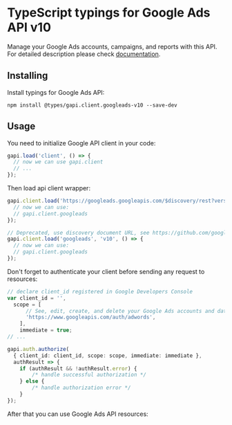 # TypeScript typings for Google Ads API v10

Manage your Google Ads accounts, campaigns, and reports with this API.
For detailed description please check [documentation](https://developers.google.com/google-ads/api/).

## Installing

Install typings for Google Ads API:

```
npm install @types/gapi.client.googleads-v10 --save-dev
```

## Usage

You need to initialize Google API client in your code:

```typescript
gapi.load('client', () => {
  // now we can use gapi.client
  // ...
});
```

Then load api client wrapper:

```typescript
gapi.client.load('https://googleads.googleapis.com/$discovery/rest?version=v10', () => {
  // now we can use:
  // gapi.client.googleads
});
```

```typescript
// Deprecated, use discovery document URL, see https://github.com/google/google-api-javascript-client/blob/master/docs/reference.md#----gapiclientloadname----version----callback--
gapi.client.load('googleads', 'v10', () => {
  // now we can use:
  // gapi.client.googleads
});
```

Don't forget to authenticate your client before sending any request to resources:

```typescript
// declare client_id registered in Google Developers Console
var client_id = '',
  scope = [
      // See, edit, create, and delete your Google Ads accounts and data.
      'https://www.googleapis.com/auth/adwords',
    ],
    immediate = true;
// ...

gapi.auth.authorize(
  { client_id: client_id, scope: scope, immediate: immediate },
  authResult => {
    if (authResult && !authResult.error) {
        /* handle successful authorization */
    } else {
        /* handle authorization error */
    }
});
```

After that you can use Google Ads API resources: <!-- TODO: make this work for multiple namespaces -->

```typescript
```
